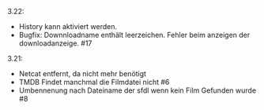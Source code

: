 3.22:
- History kann aktiviert werden.
- Bugfix: Downnloadname enthält leerzeichen. Fehler beim anzeigen der downloadanzeige. #17

3.21:
- Netcat entfernt, da nicht mehr benötigt
- TMDB Findet manchmal die Filmdatei nicht #6 
- Umbennenung nach Dateiname der sfdl wenn kein Film Gefunden wurde #8
